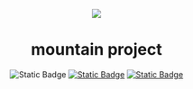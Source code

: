 <p align='center'>
    <img src="https://capsule-render.vercel.app/api?type=waving&color=auto&height=300&section=header&text=ju-nuk1004&fontSize=90&animation=fadeIn&fontAlignY=38&descAlignY=51&descAlign=62"/>
</p>
<div align="center">

  # mountain project
  ![Static Badge](https://img.shields.io/badge/varsion-v0.0.0-orange)
  [![Static Badge](https://img.shields.io/badge/file-github-orange)](https://github.com/ju-nuk1004/datapack)
  [![Static Badge](https://img.shields.io/badge/youtube-%EC%A3%BC%EB%8A%91-orange)](https://www.youtube.com/@_mr_7752)

</div>
